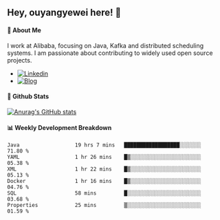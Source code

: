 ## Hey, ouyangyewei here! :wave:

#### :rocket: About Me
I work at Alibaba, focusing on Java, Kafka and distributed scheduling systems. I am passionate about contributing to widely used open source projects.

- [![Linkedin](https://img.shields.io/badge/LinkedIn-ouyangyewei-blue)](https://www.linkedin.com/in/ouyangyewei/)
- [![Blog](https://img.shields.io/badge/Blog-yeweiouyang-orange)](https://blog.csdn.net/yeweiouyang)

#### :star2: Github Stats
[![Anurag's GitHub stats](https://github-readme-stats.vercel.app/api?username=ouyangyewei&show_icons=true&cache_seconds=3600&theme=tokyonight)](https://github.com/anuraghazra/github-readme-stats)

#### :bar_chart: Weekly Development Breakdown
<!--START_SECTION:waka-->

```text
Java                  19 hrs 7 mins   ██████████████████░░░░░░░   71.80 %
YAML                  1 hr 26 mins    █▒░░░░░░░░░░░░░░░░░░░░░░░   05.38 %
XML                   1 hr 22 mins    █▒░░░░░░░░░░░░░░░░░░░░░░░   05.13 %
Docker                1 hr 16 mins    █▒░░░░░░░░░░░░░░░░░░░░░░░   04.76 %
SQL                   58 mins         █░░░░░░░░░░░░░░░░░░░░░░░░   03.68 %
Properties            25 mins         ▒░░░░░░░░░░░░░░░░░░░░░░░░   01.59 %
```

<!--END_SECTION:waka-->
